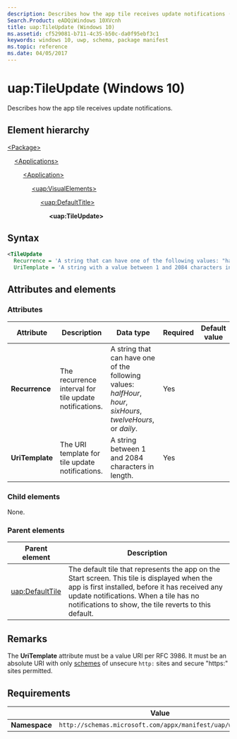 ```yaml
---
description: Describes how the app tile receives update notifications (in Package/Applications).
Search.Product: eADQiWindows 10XVcnh
title: uap:TileUpdate (Windows 10)
ms.assetid: cf529081-b711-4c35-b50c-da0f95ebf3c1
keywords: windows 10, uwp, schema, package manifest
ms.topic: reference
ms.date: 04/05/2017
---
```


# uap:TileUpdate (Windows 10)

Describes how the app tile receives update notifications.

## Element hierarchy

[\<Package\>](element-package.md)

&nbsp;&nbsp;&nbsp;&nbsp;[\<Applications\>](element-applications.md)

&nbsp;&nbsp;&nbsp;&nbsp; &nbsp;&nbsp;&nbsp;&nbsp;[\<Application\>](element-application.md)

&nbsp;&nbsp;&nbsp;&nbsp; &nbsp;&nbsp;&nbsp;&nbsp; &nbsp;&nbsp;&nbsp;&nbsp;[\<uap:VisualElements\>](element-uap-visualelements.md)

&nbsp;&nbsp;&nbsp;&nbsp; &nbsp;&nbsp;&nbsp;&nbsp; &nbsp;&nbsp;&nbsp;&nbsp; &nbsp;&nbsp;&nbsp;&nbsp;[\<uap:DefaultTitle\>](element-uap-defaulttile.md)

&nbsp;&nbsp;&nbsp;&nbsp; &nbsp;&nbsp;&nbsp;&nbsp; &nbsp;&nbsp;&nbsp;&nbsp; &nbsp;&nbsp;&nbsp;&nbsp; &nbsp;&nbsp;&nbsp;&nbsp;**\<uap:TileUpdate\>**

## Syntax

```xml
<TileUpdate
  Recurrence = 'A string that can have one of the following values: "halfHour", "hour", "sixHours", "twelveHours", or "daily".'
  UriTemplate = 'A string with a value between 1 and 2084 characters in length.' />
```

## Attributes and elements

### Attributes

| Attribute | Description | Data type | Required | Default value |
|-|-|-|-|-|
| **Recurrence** | The recurrence interval for tile update notifications. | A string that can have one of the following values: *halfHour*, *hour*, *sixHours*, *twelveHours*, or *daily*. | Yes |  |
| **UriTemplate** | The URI template for tile update notifications. | A string between 1 and 2084 characters in length. | Yes |  |

### Child elements

None.

### Parent elements

| Parent element | Description |
|-|-|
| [uap:DefaultTile](element-uap-defaulttile.md) | The default tile that represents the app on the Start screen. This tile is displayed when the app is first installed, before it has received any update notifications. When a tile has no notifications to show, the tile reverts to this default. |

## Remarks

The **UriTemplate** attribute must be a value URI per RFC 3986. It must be an absolute URI with only [schemes](/windows/uwp/launch-resume/launch-maps-app) of unsecure `http:` sites and secure "https:" sites permitted.

## Requirements

|   | Value |
|--|--|
| **Namespace** | `http://schemas.microsoft.com/appx/manifest/uap/windows10` |
